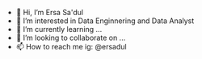 - 👋 Hi, I’m Ersa Sa'dul 
- 👀 I’m interested in Data Enginnering and Data Analyst
- 🌱 I’m currently learning ...
- 💞️ I’m looking to collaborate on ...
- 📫 How to reach me ig: @ersadul
<!---
ersadul/ersadul is a ✨ special ✨ repository because its `README.md` (this file) appears on your GitHub profile.
You can click the Preview link to take a look at your changes.
--->
